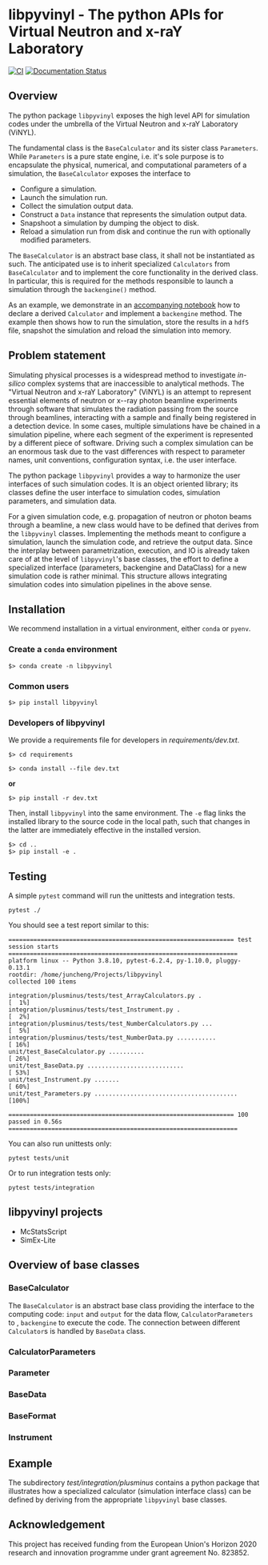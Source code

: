 # libpyvinyl - The python APIs for Virtual Neutron and x-raY Laboratory

[![CI](https://github.com/PaNOSC-ViNYL/libpyvinyl/actions/workflows/ci.yml/badge.svg)](https://github.com/PaNOSC-ViNYL/libpyvinyl/actions/workflows/ci.yml)
[![Documentation Status](https://readthedocs.org/projects/libpyvinyl/badge/?version=latest)](https://libpyvinyl.readthedocs.io/en/latest/?badge=latest)

## Overview

The python package `libpyvinyl` exposes the high level API for simulation codes under
the umbrella of the Virtual Neutron and x-raY Laboratory (ViNYL).

The fundamental class is the `BaseCalculator` and its sister class `Parameters`.
While `Parameters` is a pure state engine, i.e. it's sole purpose is to encapsulate
the physical, numerical, and computational parameters of a simulation, the `BaseCalculator`
exposes the interface to

- Configure a simulation.
- Launch the simulation run.
- Collect the simulation output data.
- Construct a `Data` instance that represents the simulation output data.
- Snapshoot a simulation by dumping the object to disk.
- Reload a simulation run from disk and continue the run with optionally modified parameters.

The `BaseCalculator` is an abstract base class, it shall not be instantiated as such.
The anticipated use is to inherit specialized `Calculators` from `BaseCalculator` and to
implement the core functionality in the derived class. In particular, this is required
for the methods responsible to launch a simulation through the `backengine()` method.

As an example, we demonstrate in an [accompanying notebook](https://github.com/PaNOSC-ViNYL/libpyvinyl/blob/master/doc/source/include/notebooks/example-01.ipynb)
how to declare a derived `Calculator` and implement a `backengine` method. The example then
shows how to run the simulation, store the results in a `hdf5` file, snapshot the simulation
and reload the simulation into memory.

## Problem statement
Simulating physical processes is a widespread method to investigate *in-silico* complex systems that
are inaccessible to analytical methods. The "Virtual Neutron and x-raY Laboratory" (ViNYL)
is an attempt to represent essential elements of neutron or x--ray photon beamline experiments through
software that simulates the radiation passing from the source through beamlines, interacting with a sample and finally being registered in a detection device. In some
cases, multiple simulations have be chained in a simulation pipeline, where each segment of the experiment is represented by a different piece
of software. Driving such a complex simulation can be an enormous task due to the vast differences 
with respect to parameter names, unit conventions, configuration syntax, i.e. the user interface. 

The python package `libpyvinyl` provides a way to harmonize the user interfaces of such simulation codes. It is an object oriented library; its classes define the user interface to simulation codes, simulation parameters, and simulation data.

For a given simulation code, e.g. propagation of neutron or photon beams through a beamline, a new class would have to be defined that derives from the
`libpyvinyl` classes. Implementing the methods meant to configure a simulation, launch the simulation code, and retrieve the output data. Since the
interplay between parametrization, execution, and IO is already taken care of at the level of `libpyvinyl`'s base classes, the effort to define a specialized interface (parameters, backengine and DataClass) for a new simulation code is rather minimal. This structure allows integrating simulation codes into simulation pipelines in the above sense.

## Installation

We recommend installation in a virtual environment, either `conda` or `pyenv`.

### Create a `conda` environment

```
$> conda create -n libpyvinyl
```

### Common users

```
$> pip install libpyvinyl
```

### Developers of libpyvinyl

We provide a requirements file for developers in _requirements/dev.txt_.

```
$> cd requirements
```

```
$> conda install --file dev.txt
```

**or**

```
$> pip install -r dev.txt
```


Then, install `libpyvinyl` into the same environment. The `-e` flag links the installed library to
the source code in the local path, such that changes in the latter are immediately effective in the installed version.

```
$> cd ..
$> pip install -e .
```

## Testing

A simple `pytest` command will run the unittests and integration tests.
```
pytest ./
```

You should see a test report similar to this:

```
=============================================================== test session starts ================================================================
platform linux -- Python 3.8.10, pytest-6.2.4, py-1.10.0, pluggy-0.13.1
rootdir: /home/juncheng/Projects/libpyvinyl
collected 100 items

integration/plusminus/tests/test_ArrayCalculators.py .                                                                                       [  1%]
integration/plusminus/tests/test_Instrument.py .                                                                                             [  2%]
integration/plusminus/tests/test_NumberCalculators.py ...                                                                                    [  5%]
integration/plusminus/tests/test_NumberData.py ...........                                                                                   [ 16%]
unit/test_BaseCalculator.py ..........                                                                                                       [ 26%]
unit/test_BaseData.py ...........................                                                                                            [ 53%]
unit/test_Instrument.py .......                                                                                                              [ 60%]
unit/test_Parameters.py ........................................                                                                             [100%]

=============================================================== 100 passed in 0.56s ================================================================
```

You can also run unittests only:

```
pytest tests/unit
```

Or to run integration tests only:

```
pytest tests/integration
```

## libpyvinyl projects
- McStatsScript
- SimEx-Lite


## Overview of base classes
### BaseCalculator
The `BaseCalculator` is an abstract base class providing the interface to the computing code: `input` and `output` for the data flow, `CalculatorParameters` to 
, `backengine` to execute the code. The connection between different `Calculator`s is handled by `BaseData` class.
### CalculatorParameters

### Parameter
### BaseData
### BaseFormat
### Instrument

## Example
The subdirectory *test/integration/plusminus* contains a python package that illustrates how a specialized calculator (simulation interface class) can be defined by deriving from the appropriate `libpyvinyl` base classes.



## Acknowledgement

This project has received funding from the European Union's Horizon 2020 research and innovation programme under grant agreement No. 823852.